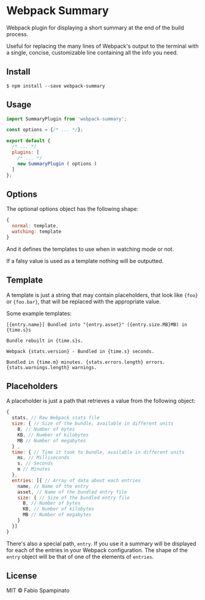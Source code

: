 # Webpack Summary

Webpack plugin for displaying a short summary at the end of the build process.

Useful for replacing the many lines of Webpack's output to the terminal with a single, concise, customizable line containing all the info you need.

## Install

```shell
$ npm install --save webpack-summary
```

## Usage

```js
import SummaryPlugin from 'webpack-summary';

const options = {/* ... */};

export default {
  /* ... */
  plugins: [
    /* ... */
    new SummaryPlugin ( options )
  ]
};
```

## Options

The optional options object has the following shape:

```js
{
  normal: template,
  watching: template
}
```

And it defines the templates to use when in watching mode or not.

If a falsy value is used as a template nothing will be outputted.

## Template

A template is just a string that may contain placeholders, that look like `{foo}` or `{foo.bar}`, that will be replaced with the appropriate value.

Some example templates:

`[{entry.name}] Bundled into "{entry.asset}" ({entry.size.MB}MB) in {time.s}s`

`Bundle rebuilt in {time.s}s.`

`Webpack {stats.version} - Bundled in {time.s} seconds.`

`Bundled in {time.m} minutes. {stats.errors.length} errors. {stats.warnings.length} warnings.`

## Placeholders

A placeholder is just a path that retrieves a value from the following object:

```js
{
  stats, // Raw Webpack stats file
  size: { // Size of the bundle, available in different units
    B, // Number of bytes
    KB, // Number of kilobytes
    MB // Number of megabytes
  } ,
  time: { // Time it took to bundle, available in different units
    ms, // Milliseconds
    s, // Seconds
    m // Minutes
  },
  entries: [{ // Array of data about each entries
    name, // Name of the entry
    asset, // Name of the bundled entry file
    size: { // Size of the bundled entry file
      B, // Number of bytes
      KB, // Number of kilobytes
      MB // Number of megabytes
    }
  }]
}
```

There's also a special path, `entry`. If you use it a summary will be displayed for each of the entries in your Webpack configuration. The shape of the `entry` object will be that of one of the elements of `entries`.

## License

MIT © Fabio Spampinato
